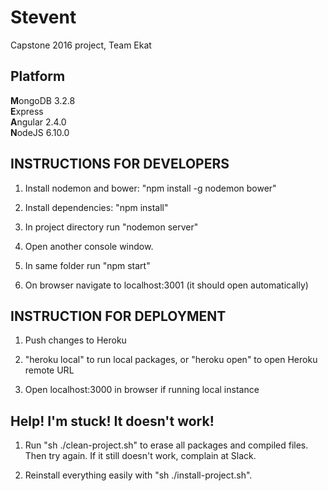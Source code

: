 # Stevent

Capstone 2016 project, Team Ekat  

## Platform   
**M**ongoDB  3.2.8  
**E**xpress  
**A**ngular 2.4.0  
**N**odeJS 6.10.0  

## INSTRUCTIONS FOR DEVELOPERS  

1. Install nodemon and bower: "npm install -g nodemon bower"  

2. Install dependencies: "npm install"  

4. In project directory run "nodemon server"  

5. Open another console window.  

6. In same folder run "npm start"  

7. On browser navigate to localhost:3001 (it should open automatically)  

## INSTRUCTION FOR DEPLOYMENT  

1. Push changes to Heroku  

2. "heroku local" to run local packages, or "heroku open" to open Heroku remote URL  

3. Open localhost:3000 in browser if running local instance  

## Help! I'm stuck! It doesn't work!  

1. Run "sh ./clean-project.sh" to erase all packages and compiled files. Then try again. If it still doesn't work, complain at Slack.  

2. Reinstall everything easily with "sh ./install-project.sh".  
  
